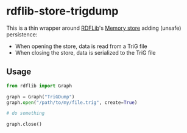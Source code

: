 # rdflib-store-trigdump

This is a thin wrapper around [RDFLib](https://github.com/RDFLib/rdflib)'s
[Memory store](https://rdflib.readthedocs.io/en/stable/apidocs/rdflib.plugins.stores.html#rdflib.plugins.stores.memory.Memory)
adding (unsafe) persistence:

 * When opening the store, data is read from a TriG file
 * When closing the store, data is serialized to the TriG file

## Usage

```python
from rdflib import Graph

graph = Graph("TriGDump")
graph.open("/path/to/my/file.trig", create=True)

# do something

graph.close()
```
